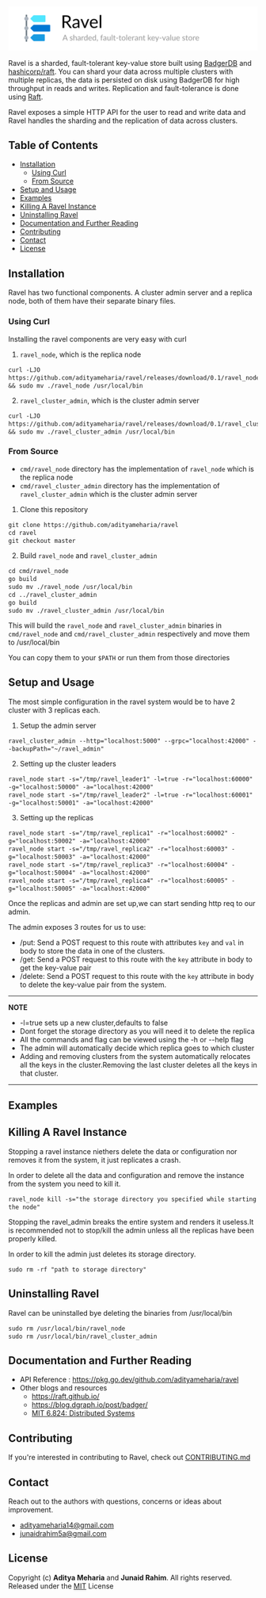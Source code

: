 ![](header.png)

Ravel is a sharded, fault-tolerant key-value store built using [BadgerDB](https://github.com/dgraph-io/badger)
and [hashicorp/raft](https://github.com/hashicorp/raft). You can shard your data across multiple clusters with multiple
replicas, the data is persisted on disk using BadgerDB for high throughput in reads and writes. Replication and
fault-tolerance is done using [Raft](https://raft.github.io/).

Ravel exposes a simple HTTP API for the user to read and write data and Ravel handles the sharding and the replication
of data across clusters.

## Table of Contents

* [Installation](#installation)
    * [Using Curl](#using-curl)
    * [From Source](#from-source)
* [Setup and Usage](#setup-and-usage)
* [Examples](#examples)
* [Killing A Ravel Instance](#killing-a-ravel-instance)
* [Uninstalling Ravel](#unistalling-ravel)
* [Documentation and Further Reading](#documentation-and-further-reading)
* [Contributing](#contributing)
* [Contact](#contact)
* [License](#license)

## Installation

Ravel has two functional components. A cluster admin server and a replica node, both of them have their separate binary
files.

### Using Curl

Installing the ravel components are very easy with curl

1. `ravel_node`, which is the replica node

```shell
curl -LJO https://github.com/adityameharia/ravel/releases/download/0.1/ravel_node && sudo mv ./ravel_node /usr/local/bin
```
2. `ravel_cluster_admin`, which is the cluster admin server

```shell
curl -LJO https://github.com/adityameharia/ravel/releases/download/0.1/ravel_cluster_admin && sudo mv ./ravel_cluster_admin /usr/local/bin
```

### From Source
- `cmd/ravel_node` directory has the implementation of `ravel_node` which is the replica node
- `cmd/ravel_cluster_admin` directory has the implementation of `ravel_cluster_admin` which is the cluster admin server

1. Clone this repository

```shell
git clone https://github.com/adityameharia/ravel
cd ravel
git checkout master
```

2. Build `ravel_node` and `ravel_cluster_admin`

```shell
cd cmd/ravel_node
go build 
sudo mv ./ravel_node /usr/local/bin
cd ../ravel_cluster_admin
go build
sudo mv ./ravel_cluster_admin /usr/local/bin
```

This will build the `ravel_node` and `ravel_cluster_admin` binaries in `cmd/ravel_node`
and `cmd/ravel_cluster_admin` respectively and move them to /usr/local/bin

You can copy them to your `$PATH` or run them from those directories

## Setup and Usage

The most simple configuration in the ravel system would be to have 2 cluster with 3 replicas each.

1. Setup the admin server

```shell
ravel_cluster_admin --http="localhost:5000" --grpc="localhost:42000" --backupPath="~/ravel_admin"
```
2. Setting up the cluster leaders

```shell
ravel_node start -s="/tmp/ravel_leader1" -l=true -r="localhost:60000" -g="localhost:50000" -a="localhost:42000"
ravel_node start -s="/tmp/ravel_leader2" -l=true -r="localhost:60001" -g="localhost:50001" -a="localhost:42000"
```

3. Setting up the replicas

```shell
ravel_node start -s="/tmp/ravel_replica1" -r="localhost:60002" -g="localhost:50002" -a="localhost:42000"
ravel_node start -s="/tmp/ravel_replica2" -r="localhost:60003" -g="localhost:50003" -a="localhost:42000"
ravel_node start -s="/tmp/ravel_replica3" -r="localhost:60004" -g="localhost:50004" -a="localhost:42000"
ravel_node start -s="/tmp/ravel_replica4" -r="localhost:60005" -g="localhost:50005" -a="localhost:42000"
```

Once the replicas and admin are set up,we can start sending http req to our admin.

The admin exposes 3 routes for us to use:

- /put: Send a POST request to this route with attributes `key` and `val` in body to store the data in one of the clusters.
- /get: Send a POST request to this route with the `key` attribute in body to get the key-value pair 
- /delete: Send a POST request to this route with the `key` attribute in body to delete the key-value pair from the system.

---
**NOTE**
- -l=true sets up a new cluster,defaults to false
- Dont forget the storage directory as you will need it to delete the replica
- All the commands and flag can be viewed using the -h or --help flag  
- The admin will automatically decide which replica goes to which cluster
- Adding and removing clusters from the system automatically relocates all the keys in the cluster.Removing the last cluster deletes all the keys in that cluster.
---

## Examples

## Killing A Ravel Instance

Stopping a ravel instance niethers delete the data or configuration nor removes it from the system, it just replicates a crash.

In order to delete all the data and configuration and remove the instance from the system you need to kill it.

```shell
ravel_node kill -s="the storage directory you specified while starting the node"
```
Stopping the ravel_admin breaks the entire system and renders it useless.It is recommended not to stop/kill the admin unless all the replicas have been properly killed.

In order to kill the admin just deletes its storage directory.

```shell
sudo rm -rf "path to storage directory"
```

## Uninstalling Ravel

Ravel can be uninstalled bye deleting the binaries from /usr/local/bin

```shell
sudo rm /usr/local/bin/ravel_node
sudo rm /usr/local/bin/ravel_cluster_admin
```

## Documentation and Further Reading

* API Reference : https://pkg.go.dev/github.com/adityameharia/ravel
* Other blogs and resources
    * https://raft.github.io/
    * https://blog.dgraph.io/post/badger/
    * [MIT 6.824: Distributed Systems](https://youtube.com/playlist?list=PLrw6a1wE39_tb2fErI4-WkMbsvGQk9_UB)

## Contributing

If you're interested in contributing to Ravel, check out [CONTRIBUTING.md](CONTRIBUTING.md)

## Contact

Reach out to the authors with questions, concerns or ideas about improvement.

* adityameharia14@gmail.com
* junaidrahim5a@gmail.com

## License

Copyright (c) **Aditya Meharia** and **Junaid Rahim**. All rights reserved. Released under the [MIT](LICENSE) License